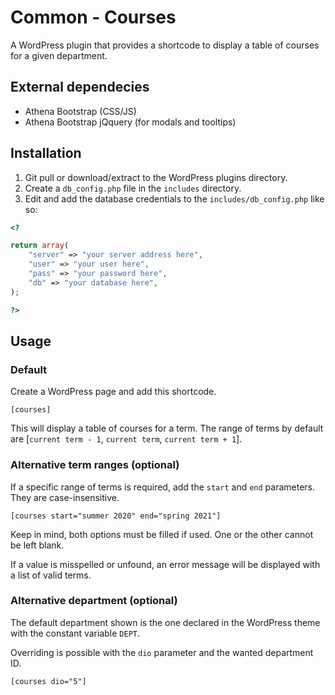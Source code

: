 # Common - Courses

A WordPress plugin that provides a shortcode to display a table of courses for a given department.

## External dependecies

- Athena Bootstrap (CSS/JS)
- Athena Bootstrap jQquery (for modals and tooltips)

## Installation

1. Git pull or download/extract to the WordPress plugins directory.
2. Create a `db_config.php` file in the `includes` directory.
3. Edit and add the database credentials to the `includes/db_config.php` like so:

```php
<?

return array(
    "server" => "your server address here",
    "user" => "your user here",
    "pass" => "your password here",
    "db" => "your database here",
);

?>
```

## Usage

### Default
Create a WordPress page and add this shortcode.

```
[courses]
```

This will display a table of courses for a term. The range of terms by default are [`current term - 1`, `current term`, `current term + 1`].

### Alternative term ranges (optional)

If a specific range of terms is required, add the `start` and `end` parameters. They are case-insensitive.

```
[courses start="summer 2020" end="spring 2021"]
```

Keep in mind, both options must be filled if used. One or the other cannot be left blank.

If a value is misspelled or unfound, an error message will be displayed with a list of valid terms.

### Alternative department (optional)

The default department shown is the one declared in the WordPress theme with the constant variable `DEPT`.

Overriding is possible with the `dio` parameter and the wanted department ID.

```
[courses dio="5"]
```